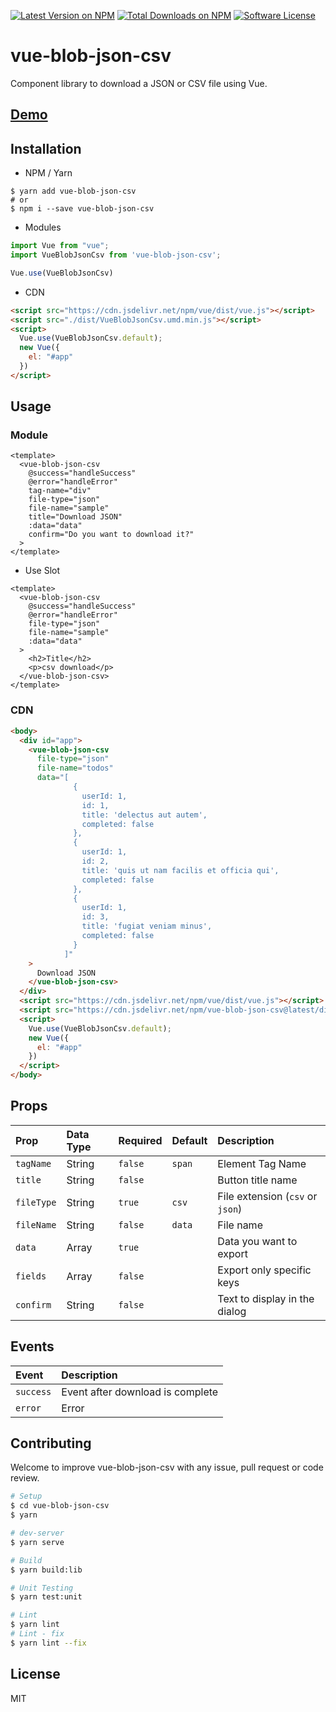 [![Latest Version on NPM](https://img.shields.io/npm/v/vue-blob-json-csv.svg?style=flat-square)](https://npmjs.com/package/vue-blob-json-csv)
[![Total Downloads on NPM](https://img.shields.io/npm/dt/vue-blob-json-csv.svg)](https://www.npmjs.com/package/vue-blob-json-csv)
[![Software License](https://img.shields.io/badge/license-MIT-brightgreen.svg?style=flat-square)](LICENSE.md)


# vue-blob-json-csv
Component library to download a JSON or CSV file using Vue.

## [Demo](https://dnrsm.github.io/vue-blob-json-csv/)

## Installation
- NPM / Yarn
```shell
$ yarn add vue-blob-json-csv
# or
$ npm i --save vue-blob-json-csv
```

- Modules
```javascript
import Vue from "vue";
import VueBlobJsonCsv from 'vue-blob-json-csv';

Vue.use(VueBlobJsonCsv)
```

- CDN
```html
<script src="https://cdn.jsdelivr.net/npm/vue/dist/vue.js"></script>
<script src="./dist/VueBlobJsonCsv.umd.min.js"></script>
<script>
  Vue.use(VueBlobJsonCsv.default);
  new Vue({
    el: "#app"
  })
</script>
```

## Usage
### Module
```vue
<template>
  <vue-blob-json-csv
    @success="handleSuccess"
    @error="handleError"
    tag-name="div"
    file-type="json"
    file-name="sample"
    title="Download JSON"
    :data="data"
    confirm="Do you want to download it?"
  >
</template>
```

- Use Slot
```vue
<template>
  <vue-blob-json-csv
    @success="handleSuccess"
    @error="handleError"
    file-type="json"
    file-name="sample"
    :data="data"
  >
    <h2>Title</h2>
    <p>csv download</p>
  </vue-blob-json-csv>
</template>
```

### CDN
```html
<body>
  <div id="app">
    <vue-blob-json-csv
      file-type="json"
      file-name="todos"
      data="[
              {
                userId: 1,
                id: 1,
                title: 'delectus aut autem',
                completed: false
              },
              {
                userId: 1,
                id: 2,
                title: 'quis ut nam facilis et officia qui',
                completed: false
              },
              {
                userId: 1,
                id: 3,
                title: 'fugiat veniam minus',
                completed: false
              }
            ]"
    >
      Download JSON
    </vue-blob-json-csv>
  </div>
  <script src="https://cdn.jsdelivr.net/npm/vue/dist/vue.js"></script>
  <script src="https://cdn.jsdelivr.net/npm/vue-blob-json-csv@latest/dist/VueBlobJsonCsv.umd.min.js"></script>
  <script>
    Vue.use(VueBlobJsonCsv.default);
    new Vue({
      el: "#app"
    })
  </script>
</body>
```


## Props
| Prop | Data Type | Required | Default | Description
| :--- | :--- | :--- | :--- | :--- |
| `tagName` | String | `false` | `span` | Element Tag Name
| `title` | String | `false` |  | Button title name
| `fileType` | String | `true` | `csv` | File extension (`csv` or `json`)
| `fileName` | String | `false` | `data` | File name
| `data` | Array | `true` |  | Data you want to export
| `fields` | Array | `false` |  | Export only specific keys
| `confirm` | String | `false` |  | Text to display in the dialog

## Events
| Event | Description
| :--- | :--- |
| `success` | Event after download is complete
| `error` | Error


## Contributing
Welcome to improve vue-blob-json-csv with any issue, pull request or code review.

```bash
# Setup
$ cd vue-blob-json-csv
$ yarn

# dev-server
$ yarn serve

# Build
$ yarn build:lib

# Unit Testing
$ yarn test:unit

# Lint
$ yarn lint
# Lint - fix
$ yarn lint --fix
```

## License
MIT